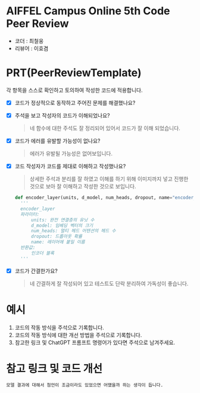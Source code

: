 # AIFFEL Campus Online 5th Code Peer Review
- 코더 : 최철웅
- 리뷰어 : 이효겸


# PRT(PeerReviewTemplate) 
각 항목을 스스로 확인하고 토의하여 작성한 코드에 적용합니다.

- [X] 코드가 정상적으로 동작하고 주어진 문제를 해결했나요?
  
- [X] 주석을 보고 작성자의 코드가 이해되었나요?
  > 네 함수에 대한 주석도 잘 정리되어 있어서 코드가 잘 이해 되었습니다.
- [X] 코드가 에러를 유발할 가능성이 없나요?
  > 에러가 유발될 가능성은 없어보입니다.
- [X] 코드 작성자가 코드를 제대로 이해하고 작성했나요?
  > 상세한 주석과 분리를 잘 하였고 이해를 하기 위해 이미지까지 넣고 진행한 것으로 보아
    잘 이해하고 작성한 것으로 보입니다.
  ```python
  def encoder_layer(units, d_model, num_heads, dropout, name="encoder_layer"):
    '''
    encoder_layer
    파라미터:
        units: 완전 연결층의 유닛 수
        d_model: 임베딩 벡터의 크기
        num_heads: 멀티 헤드 어텐션의 헤드 수
        dropout: 드롭아웃 확률
        name: 레이어에 붙일 이름
    반환값:
        인코더 블록
    '''
  ```
- [X] 코드가 간결한가요?
  > 네 간결하게 잘 작성되어 있고 테스트도 단락 분리하여 가독성이 좋습니다.

# 예시
1. 코드의 작동 방식을 주석으로 기록합니다.
2. 코드의 작동 방식에 대한 개선 방법을 주석으로 기록합니다.
3. 참고한 링크 및 ChatGPT 프롬프트 명령어가 있다면 주석으로 남겨주세요.

# 참고 링크 및 코드 개선
```python
모델 결과에 대해서 첨언이 조금이라도 있었으면 어떘을까 하는 생각이 듭니다.
```
